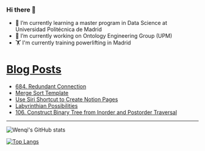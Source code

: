 ### Hi there 👋

- 🌱 I’m currently learning a master program in Data Science at Universidad Politécnica de Madrid
- 🔭 I’m currently working on Ontology Engineering Group (UPM) 
- 🏋️ I'm currently training powerlifting in Madrid

# [Blog Posts](https://www.dev.to/jiangwenqi)
<!-- BLOG-POST-LIST:START -->
- [684. Redundant Connection](https://dev.to/jiangwenqi/684-redundant-connection-2e3g)
- [Merge Sort Template](https://dev.to/jiangwenqi/merge-sort-template-3bl4)
- [Use Siri Shortcut to Create Notion Pages](https://dev.to/jiangwenqi/use-siri-shortcut-to-create-notion-pages-ngo)
- [Labyrinthian Possibilities](https://dev.to/jiangwenqi/labyrinthian-possibilities-3bd8)
- [106. Construct Binary Tree from Inorder and Postorder Traversal](https://dev.to/jiangwenqi/106-construct-binary-tree-from-inorder-and-postorder-traversal-2n6o)
<!-- BLOG-POST-LIST:END -->


---

![Wenqi's GitHub stats](https://github-readme-stats.vercel.app/api?username=jiangwenqi&show_icons=true&count_private=true)

[![Top Langs](https://github-readme-stats.vercel.app/api/top-langs/?username=jiangwenqi&layout=compact)](https://github.com/jiangwenqi/github-readme-stats)
